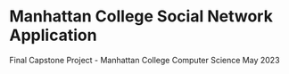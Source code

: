 # Manhattan College Social Network Application 
Final Capstone Project - Manhattan College Computer Science May 2023
